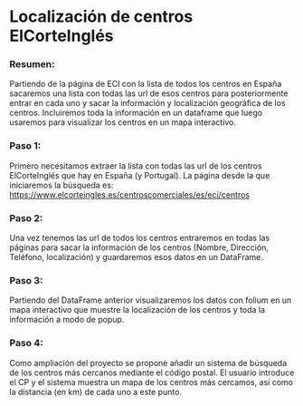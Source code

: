 # Localización de centros ElCorteInglés

### Resumen:
Partiendo de la página de ECI con la lista de todos los centros en España sacaremos una lista con todas 
las url de esos centros para posteriormente entrar en cada uno y sacar la información y localización geográfica de los centros. 
Incluiremos toda la información en un dataframe que luego usaremos para visualizar los centros en un mapa interactivo.

### Paso 1:
Primero necesitamos extraer la lista con todas las url de los centros ElCorteInglés que hay en España (y Portugal).
La página desde la que iniciaremos la búsqueda es: https://www.elcorteingles.es/centroscomerciales/es/eci/centros

### Paso 2:
Una vez tenemos las url de todos los centros entraremos en todas las páginas para sacar la información de los centros 
(Nombre, Dirección, Teléfono, localización) y guardaremos esos datos en un DataFrame.

### Paso 3:
Partiendo del DataFrame anterior visualizaremos los datos con folium en un mapa interactivo que muestre la localización 
de los centros y toda la información a modo de popup.

### Paso 4:
Como ampliación del proyecto se propone añadir un sistema de búsqueda de los centros más cercanos mediante el código postal. 
El usuario introduce el CP y el sistema muestra un mapa de los centros más cercamos, así como la distancia (en km) de cada uno a este punto.
